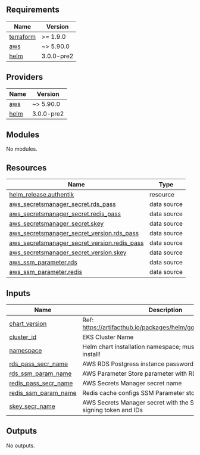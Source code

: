 <!-- BEGIN_TF_DOCS -->
## Requirements

| Name | Version |
|------|---------|
| <a name="requirement_terraform"></a> [terraform](#requirement\_terraform) | >= 1.9.0 |
| <a name="requirement_aws"></a> [aws](#requirement\_aws) | ~> 5.90.0 |
| <a name="requirement_helm"></a> [helm](#requirement\_helm) | 3.0.0-pre2 |

## Providers

| Name | Version |
|------|---------|
| <a name="provider_aws"></a> [aws](#provider\_aws) | ~> 5.90.0 |
| <a name="provider_helm"></a> [helm](#provider\_helm) | 3.0.0-pre2 |

## Modules

No modules.

## Resources

| Name | Type |
|------|------|
| [helm_release.authentik](https://registry.terraform.io/providers/hashicorp/helm/3.0.0-pre2/docs/resources/release) | resource |
| [aws_secretsmanager_secret.rds_pass](https://registry.terraform.io/providers/hashicorp/aws/latest/docs/data-sources/secretsmanager_secret) | data source |
| [aws_secretsmanager_secret.redis_pass](https://registry.terraform.io/providers/hashicorp/aws/latest/docs/data-sources/secretsmanager_secret) | data source |
| [aws_secretsmanager_secret.skey](https://registry.terraform.io/providers/hashicorp/aws/latest/docs/data-sources/secretsmanager_secret) | data source |
| [aws_secretsmanager_secret_version.rds_pass](https://registry.terraform.io/providers/hashicorp/aws/latest/docs/data-sources/secretsmanager_secret_version) | data source |
| [aws_secretsmanager_secret_version.redis_pass](https://registry.terraform.io/providers/hashicorp/aws/latest/docs/data-sources/secretsmanager_secret_version) | data source |
| [aws_secretsmanager_secret_version.skey](https://registry.terraform.io/providers/hashicorp/aws/latest/docs/data-sources/secretsmanager_secret_version) | data source |
| [aws_ssm_parameter.rds](https://registry.terraform.io/providers/hashicorp/aws/latest/docs/data-sources/ssm_parameter) | data source |
| [aws_ssm_parameter.redis](https://registry.terraform.io/providers/hashicorp/aws/latest/docs/data-sources/ssm_parameter) | data source |

## Inputs

| Name | Description | Type | Default | Required |
|------|-------------|------|---------|:--------:|
| <a name="input_chart_version"></a> [chart\_version](#input\_chart\_version) | Ref: https://artifacthub.io/packages/helm/goauthentik/authentik | `string` | n/a | yes |
| <a name="input_cluster_id"></a> [cluster\_id](#input\_cluster\_id) | EKS Cluster Name | `string` | n/a | yes |
| <a name="input_namespace"></a> [namespace](#input\_namespace) | Helm chart installation namespace; must exists priot to install! | `string` | `"auth"` | no |
| <a name="input_rds_pass_secr_name"></a> [rds\_pass\_secr\_name](#input\_rds\_pass\_secr\_name) | AWS RDS Postgress instance password | `string` | n/a | yes |
| <a name="input_rds_ssm_param_name"></a> [rds\_ssm\_param\_name](#input\_rds\_ssm\_param\_name) | AWS Parameter Store parameter with RDS module outputs | `string` | n/a | yes |
| <a name="input_redis_pass_secr_name"></a> [redis\_pass\_secr\_name](#input\_redis\_pass\_secr\_name) | AWS Secrets Manager secret name | `string` | n/a | yes |
| <a name="input_redis_ssm_param_name"></a> [redis\_ssm\_param\_name](#input\_redis\_ssm\_param\_name) | Redis cache configs SSM Parameter store name | `string` | n/a | yes |
| <a name="input_skey_secr_name"></a> [skey\_secr\_name](#input\_skey\_secr\_name) | AWS Secrets Manager secret with the Secret Key for signing token and IDs | `string` | n/a | yes |

## Outputs

No outputs.
<!-- END_TF_DOCS -->